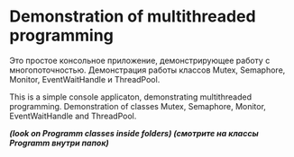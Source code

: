 # Demonstration of multithreaded programming

Это простое консольное приложение, демонстрирующее работу с многопоточностью. Демонстрация работы классов Mutex, Semaphore, Monitor, EventWaitHandle и ThreadPool.  

This is a simple console applicaton, demonstrating multithreaded programming. Demonstration of classes Mutex, Semaphore, Monitor, EventWaitHandle and ThreadPool. 


***(look on Programm classes inside folders)
(смотрите на классы Programm внутри папок)***

